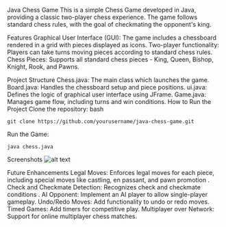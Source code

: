 Java Chess Game
This is a simple Chess Game developed in Java, providing a classic two-player chess experience. The game follows standard chess rules, with the goal of checkmating the opponent's king.

Features
Graphical User Interface (GUI): The game includes a chessboard rendered in a grid with pieces displayed as icons.
Two-player functionality: Players can take turns moving pieces according to standard chess rules.
Chess Pieces: Supports all standard chess pieces - King, Queen, Bishop, Knight, Rook, and Pawns.

Project Structure
Chess.java: The main class which launches the game.
Board.java: Handles the chessboard setup and piece positions.
ui.java: Defines the logic of graphical user interface using JFrame.
Game.java: Manages game flow, including turns and win conditions.
How to Run the Project
Clone the repository:
bash
```console
git clone https://github.com/yourusername/java-chess-game.git
```

Run the Game:
```console
java chess.java
```
Screenshots
![alt text]([https://github.com/neev-ahuja/chess-java/blob/main/game_screenshot.png)

Future Enhancements
Legal Moves: Enforces legal moves for each piece, including special moves like castling, en passant, and pawn promotion .
Check and Checkmate Detection: Recognizes check and checkmate conditions .
AI Opponent: Implement an AI player to allow single-player gameplay.
Undo/Redo Moves: Add functionality to undo or redo moves.
Timed Games: Add timers for competitive play.
Multiplayer over Network: Support for online multiplayer chess matches.
